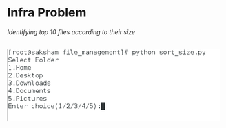 # Infra Problem

###### Identifying top 10 files according to their size

![alt text](https://github.com/SakshamSaxena97/file_management/blob/master/screenshots/Screenshot%20from%202018-02-12%2014-06-28.png)
